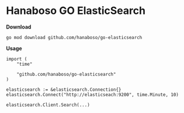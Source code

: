 # Hanaboso GO ElasticSearch

**Download**
```
go mod download github.com/hanaboso/go-elasticsearch
```

**Usage**
```
import (
    "time"

    "github.com/hanaboso/go-elasticsearch"
)

elasticsearch := &elasticsearch.Connection{}
elasticsearch.Connect("http://elasticseach:9200", time.Minute, 10)

elasticsearch.Client.Search(...)
```
